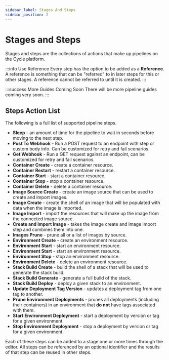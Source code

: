 ```yaml
---
sidebar_label: Stages And Steps
sidebar_position: 2
---
```


# Stages and Steps

Stages and steps are the collections of actions that make up pipelines on the Cycle platform.

:::info Use Reference
Every step has the option to be added as a **Reference**. A reference is something that can be "referred" to in later steps for this or other stages. A reference cannot be referred to until it is created.
:::

:::success More Guides Coming Soon
There will be more pipeline guides coming very soon.
:::

## Steps Action List

The following is a full list of supported pipeline steps.

- **Sleep** - an amount of time for the pipeline to wait in seconds before moving to the next step.
- **Post To Webhook** - Run a POST request to an endpoint with step or custom body info. Can be customized for retry and fail scenarios.
- **Get Webhook** - Run a GET request against an endpoint, can be customized for retry and fail scenarios.
- **Container Create** - create a container resource.
- **Container Restart** - restart a container resource.
- **Container Start** - start a container resource.
- **Container Stop** - stop a container resource.
- **Container Delete** - delete a container resource.
- **Image Source Create** - create an image source that can be used to create and import images.
- **Image Create** - create the shell of an image that will be populated with data when the image is imported.
- **Image Import** - import the resources that will make up the image from the connected image source.
- **Create and Import Image** - takes the image create and image import step and combines them into one. 
- **Images Prune** - prune all or a list of images by source.
- **Environment Create** - create an environment resource.
- **Environment Start** - start an environment resource.
- **Environment Start** - start an environment resource.
- **Environment Stop** - stop an environment resource.
- **Environment Delete** - delete an environment resource.
- **Stack Build Create** - build the shell of a stack that will be used to generate the stack build.
- **Stack Build Generate** - generate a full build of the stack.
- **Stack Build Deploy** - deploy a given stack to an environment.
- **Update Deployment Tag Version** - updates a deployment tag from one tag to another.  
- **Prune Environment Deployments** - prunes all deployments (including their containers) in an environment that **do not** have tags associated with them. 
- **Start Environment Deployment** - start a deployment by version or tag for a given environment.
- **Stop Environment Deployment** - stop a deployment by version or tag for a given environment.

Each of these steps can be added to a stage one or more times through the editor. All steps can be referenced by an optional identifier and the results of that step can be reused in other steps.


